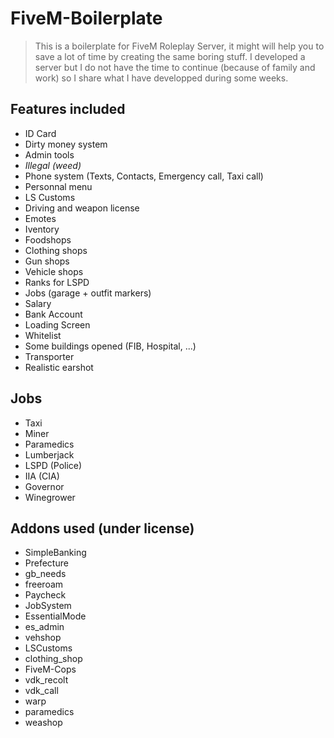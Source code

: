 # FiveM-Boilerplate

> This is a boilerplate for FiveM Roleplay Server, it might will help you to save a lot of time by creating the same boring stuff. I developed a server but I do not have the time to continue (because of family and work) so I share what I have developped during some weeks.

## Features included
- ID Card
- Dirty money system
- Admin tools
- _Illegal (weed)_
- Phone system (Texts, Contacts, Emergency call, Taxi call)
- Personnal menu
- LS Customs
- Driving and weapon license
- Emotes
- Iventory
- Foodshops
- Clothing shops
- Gun shops
- Vehicle shops
- Ranks for LSPD
- Jobs (garage + outfit markers)
- Salary
- Bank Account
- Loading Screen
- Whitelist
- Some buildings opened (FIB, Hospital, ...)
- Transporter
- Realistic earshot 



## Jobs
- Taxi
- Miner
- Paramedics
- Lumberjack
- LSPD (Police)
- IIA (CIA)
- Governor
- Winegrower


## Addons used (under license)
 - SimpleBanking
 - Prefecture
 - gb_needs
 - freeroam
 - Paycheck
 - JobSystem
 - EssentialMode
 - es_admin
 - vehshop
 - LSCustoms
 - clothing_shop
 - FiveM-Cops
 - vdk_recolt
 - vdk_call
 - warp
 - paramedics
 - weashop
 
